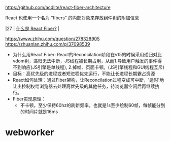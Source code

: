 https://github.com/acdlite/react-fiber-architecture

 React 也使用一个名为 “fibers” 的内部对象来存放组件树的附加信息

|27 | [什么是 React Fiber?](#什么是-react-fiber) |

https://www.zhihu.com/question/278328905
https://zhuanlan.zhihu.com/p/37098539



- 为什么用React Fiber: React的Reconcilation阶段在v15的时候采用递归对比vdom树，递归无法中断，JS线程被长期占用，从而1.导致用户触发的事件得不到响应(JS引擎是单线程), 2.掉帧、页面卡顿。(JS引擎线程和GUI线程互斥)
- 目标：高优先级的进程或者短进程优先运行，不能让长进程长期霸占资源
- React如何处理：通过Fiber架构，让Reconcilation过程变成可中断，'适时'地让出控制权给浏览器去处理高优先级的其他任务，待浏览器空闲后再继续执行。
- Fiber实现原理：
  - 不卡顿，至少保持60hz的刷新频率，也就是1s至少绘制60帧，每帧能分到的时间片就是16ms




#  webworker
